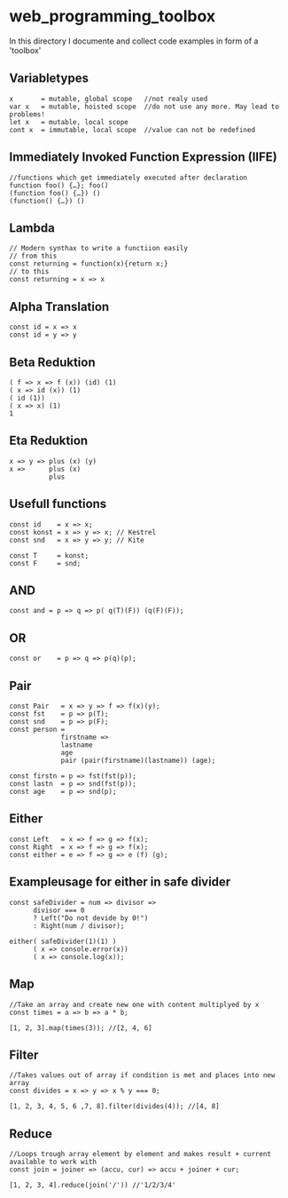 # web_programming_toolbox

In this directory I documente and collect code examples in form of a 'toolbox'

## Variabletypes
```
x       = mutable, global scope   //not realy used
var x   = mutable, hoisted scope  //do not use any more. May lead to problems!
let x   = mutable, local scope 
cont x  = immutable, local scope  //value can not be redefined
```

## Immediately Invoked Function Expression (IIFE)
```
//functions which get immediately executed after declaration 
function foo() {…}; foo()
(function foo() {…}) ()
(function() {…}) ()
```

## Lambda
```
// Modern synthax to write a functiion easily
// from this
const returning = function(x){return x;}
// to this
const returning = x => x
```

## Alpha Translation
```
const id = x => x
const id = y => y
```

## Beta Reduktion
```
( f => x => f (x)) (id) (1)
( x => id (x)) (1)
( id (1))
( x => x) (1)
1
```

## Eta Reduktion
```
x => y => plus (x) (y)
x =>      plus (x)
          plus
```

## Usefull functions
```
const id    = x => x;
const konst = x => y => x; // Kestrel
const snd   = x => y => y; // Kite

const T     = konst;
const F     = snd;
```

## AND
```
const and = p => q => p( q(T)(F)) (q(F)(F)); 
```

## OR
```
const or    = p => q => p(q)(p);
```

## Pair
```
const Pair   = x => y => f => f(x)(y);
const fst    = p => p(T);
const snd    = p => p(F);
const person = 
             firstname =>
             lastname
             age
             pair (pair(firstname)(lastname)) (age);

const firstn = p => fst(fst(p));
const lastn  = p => snd(fst(p));
const age    = p => snd(p);
```

## Either
```
const Left   = x => f => g => f(x);
const Right  = x => f => g => f(x);
const either = e => f => g => e (f) (g);
```

## Exampleusage for either in safe divider
```
const safeDivider = num => divisor =>
      divisor === 0
      ? Left("Do not devide by 0!")
      : Right(num / divisor);
      
either( safeDivider(1)(1) )
      ( x => console.error(x))
      ( x => console.log(x));
```

## Map
```
//Take an array and create new one with content multiplyed by x
const times = a => b => a * b;

[1, 2, 3].map(times(3)); //[2, 4, 6]
```

## Filter
```
//Takes values out of array if condition is met and places into new array
const divides = x => y => x % y === 0;

[1, 2, 3, 4, 5, 6 ,7, 8].filter(divides(4)); //[4, 8]
```

## Reduce
```
//Loops trough array element by element and makes result + current available to work with
const join = joiner => (accu, cur) => accu + joiner + cur;

[1, 2, 3, 4].reduce(join('/')) //'1/2/3/4'
```



